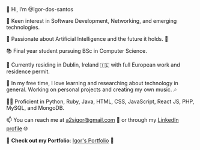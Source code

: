 👋 Hi, I’m @Igor-dos-santos

👀 Keen interest in Software Development, Networking, and emerging technologies.

🤖 Passionate about Artificial Intelligence and the future it holds. 🚀

📚 Final year student pursuing BSc in Computer Science.

🌱 Currently residing in Dublin, Ireland 🇮🇪 with full European work and residence permit.

💞️ In my free time, I love learning and researching about technology in general. Working on personal projects and creating my own music. 🎶

👨‍💻 Proficient in Python, Ruby, Java, HTML, CSS, JavaScript, React JS, PHP, MySQL, and MongoDB.

📫 You can reach me at a2sigor@gmail.com 📧 or through my [LinkedIn profile](https://www.linkedin.com/in/igor-dos-santos/) 🌐

🚀 **Check out my Portfolio**: [Igor's Portfolio](https://www.igords.com) 🔗

<!---
Igor-dos-santos/Igor-dos-santos is a ✨ special ✨ repository because its `README.md` (this file) appears on your GitHub profile.
You can click the Preview link to take a look at your changes.
--->
